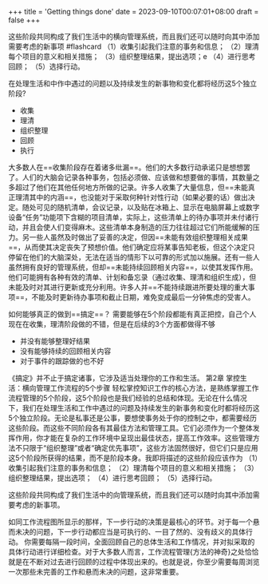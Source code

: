 +++
title = 'Getting things done'
date = 2023-09-10T00:07:01+08:00
draft = false
+++

这些阶段共同构成了我们生活中的横向管理系统，而且我们还可以随时向其中添加需要考虑的新事项  #flashcard 
（1）收集引起我们注意的事务和信息；
（2）理清每个项目的意义和相关措施；
（3）组织整理结果，提出选项；e
（4）进行思考回顾；
（5）选择行动。

在处理生活和中作中遇过的问题以及持续发生的新事物和变化都将经历这5个独立阶段? 
- 收集
- 理清 
- 组织整理
- 回顾
- 执行

大多数人在==收集阶段存在着诸多纰漏==。他们的大多数行动承诺只是想想罢了。人们的大脑会记录各种事务，包括必须做、应该做和想要做的事情，其数量之多超过了他们在其他任何地方所做的记录。许多人收集了大量信息，但==未能真正理清其中的内涵==，也没能对于采取何种针对性行动（如果必要的话）做出决定。随处可见的随机清单，会议记录，以及贴在冰箱上、显示在电脑屏幕上或数字设备“任务”功能项下含糊的项目清单，实际上，这些清单上的待办事项并未付诸行动，并且会使人们变得麻木。这些清单本身制造的压力往往超过它们所能缓解的压力。另一些人虽然及时做出了妥善的决定，但因==未能有效组织整理相关成果==，从而使其决定丧失了预想价值。他们确定应将某事告知老板，但这个决定只停留在他们的大脑深处，无法在适当的情形下以可靠的形式加以施展。还有一些人虽然拥有良好的管理系统，但却==未能持续回顾相关内容==，以使其发挥作用。他们可能拥有各种有效的清单、计划和备忘录（通过收集、理清和组织生成），但未能及时对其进行更新或充分利用。许多人并==不能持续跟进所要处理的重大事项==，不能及时更新待办事项和截止日期，难免变成最后一分钟焦虑的受害人。

如何能够真正的做到==搞定==？
需要能够在5个阶段都能有真正把控，自己个人现在在收集，理清阶段做的不错，但是在后续的3个方面都做得不够 
- 并没有能够整理好结果
- 没有能够持续的回顾相关内容
- 对于事件的跟踪做的也不好


 《搞定》并不止于搞定诸事，它涉及适当处理你的工作和生活。
第2章 掌控生活：横向管理工作流程的5个步骤 轻松掌控知识工作的核心方法，是熟练掌握工作流程管理的5个阶段，这5个阶段也是我们经验的总结和体现。无论在什么情况下，我们在处理生活和工作中遇过的问题及持续发生的新事务和变化时都将经历这5个独立阶段。无论是私事还是公事，要想使事务处于你的控制之中，都需要经历这些阶段。而这些不同阶段各有其最佳方法和管理工具。它们必须作为一个整体发挥作用，你才能在复杂的工作环境中呈现出最佳状态，提高工作效率。这些管理方法不只限于“组织整理”或者“确定优先事项”，这些方法固然很好，但它们只是应用这5个阶段所获得的结果，而不是阶段本身。我即将描述的这些阶段应该作为
（1）收集引起我们注意的事务和信息；
（2）理清每个项目的意义和相关措施；
（3）组织整理结果，提出选项；
（4）进行思考回顾；
（5）选择行动。

这些阶段共同构成了我们生活中的向管理系统，而且我们还可以随时向其中添加需要考虑的新事项。



如同工作流程图所显示的那样，下一步行动的决策是最核心的环节。对于每一个悬而未决的问题，下一步行动都应当是可执行的、一目了然的、没有歧义的具体行动。
你需要每隔一段时间，全面回顾自己的总体生活和工作情况，并对拟采取的具体行动进行详细检查。对于大多数人而言，工作流程管理{方法的神奇}之处恰恰就是在不断对过去进行回顾的过程中体现出来的。也就是说，你至少需要每周浏览一次那些未完善的工作和悬而未决的问题，这非常重要。
